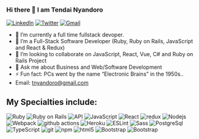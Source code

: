 ### Hi there 👋 I am Tendai Nyandoro

<p>
  <a href="https://www.linkedin.com/in/tendai-nyandoro/" target="_blank"><img alt="LinkedIn" src="https://img.shields.io/badge/linkedin-%230077B5.svg?&style=for-the-badge&logo=linkedin&logoColor=white" /></a>
<a href="https://twitter.com/tendainyandoro" target="_blank"><img alt="Twitter" src="https://img.shields.io/badge/twitter-%231DA1F2.svg?&style=for-the-badge&logo=twitter&logoColor=white" /></a>
<a href="https://tnyandoro@gmail.com"><img alt="Gmail" src="https://img.shields.io/badge/Gmail-D14836?style=for-the-badge&logo=gmail&logoColor=white" /></a>
  
</p>

- 🔭 I’m currently a full time fullstack devoper.
- 🌱 I’m a Full-Stack Software Developer (Ruby, Ruby on Rails, JavaScript and React & Redux)
- 👯 I’m looking to collaborate on JavaScript, React, Vue, C# and Ruby on Rails Project
- 💬 Ask me about Business and Web/Software Development
- ⚡ Fun fact: PCs went by the name “Electronic Brains” in the 1950s..
- Email: tnyandoro@gmail.com

<h2>My Specialties include:</h2>

<p>
  <img alt="Ruby" src="https://img.shields.io/badge/-Ruby-430098?style=flat-square&logo=ruby&logoColor=white" />
  <img alt="Ruby on Rails" src="https://img.shields.io/badge/-Rails-45b8d8?style=flat-square&logo=ruby&logoColor=white" />
  <img alt="API" src="https://img.shields.io/badge/-API-F7B93E?style=flat-square&logo=api&logoColor=white" />
  <img alt="JavaScript" src="https://img.shields.io/badge/-JavaScript-F7B93E?style=flat-square&logo=jsl&logoColor=yellow" />
  <img alt="React" src="https://img.shields.io/badge/-React-8DD6F9?style=flat-square&logo=react&logoColor=white" />
  <img alt="redux" src="https://img.shields.io/badge/-Redux-764ABC?style=flat-square&logo=redux&logoColor=white" />
  <img alt="Nodejs" src="https://img.shields.io/badge/-Nodejs-43853d?style=flat-square&logo=Node.js&logoColor=white" />
  <img alt="Webpack" src="https://img.shields.io/badge/-Webpack-8DD6F9?style=flat-square&logo=webpack&logoColor=white" /> 
  <img alt="github actions" src="https://img.shields.io/badge/-Github_Actions-2088FF?style=flat-square&logo=github-actions&logoColor=white" />
  <img alt="Heroku" src="https://img.shields.io/badge/-Heroku-430098?style=flat-square&logo=heroku&logoColor=white" />
  <img alt="ESLint" src="https://img.shields.io/badge/-ESLint-43853d?style=flat-square&logo=eslint&logoColor=white" />
  <img alt="Sass" src="https://img.shields.io/badge/-Sass-CC6699?style=flat-square&logo=sass&logoColor=white" />
  <img alt="PostgreSql" src="https://img.shields.io/badge/-PostgreSql-8DD6F9?style=flat-square&logo=postgresql&logoColor=blue" />
  <img alt="TypeScript" src="https://img.shields.io/badge/-TypeScript-2088FF?style=flat-square&logo=typescript&logoColor=white" />
  <img alt="git" src="https://img.shields.io/badge/-Git-F05032?style=flat-square&logo=git&logoColor=white" />
  <img alt="npm" src="https://img.shields.io/badge/-NPM-CB3837?style=flat-square&logo=npm&logoColor=white" />
  <img alt="html5" src="https://img.shields.io/badge/-HTML5-E34F26?style=flat-square&logo=html5&logoColor=white" />
  <img alt="Bootstrap" src="https://img.shields.io/badge/-Bootstrap-764ABC?style=flat-square&logo=bootstrap&logoColor=white" />
  <img alt= "Bootstrap" src="https://jestjs.io/img/jest-badge.svg">
</p>

